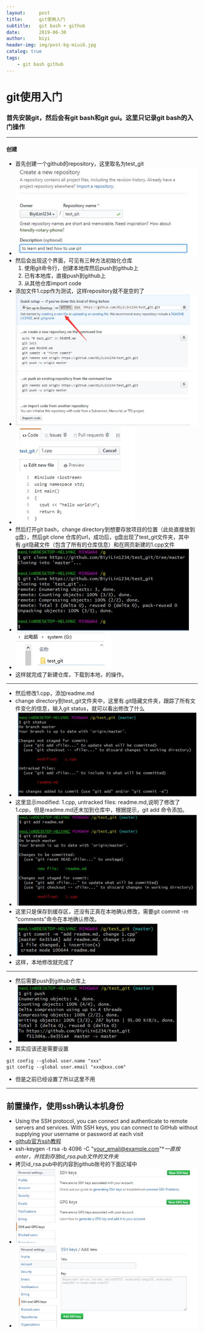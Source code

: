 ```yaml
---
layout:     post
title:      git使用入门
subtitle:   git bash + github
date:       2019-06-30
author:     biyi
header-img: img/post-bg-miui6.jpg
catalog: true
tags:
    - git bash github
---
```

# git使用入门
### 首先安装git，然后会有git bash和git gui。这里只记录git bash的入门操作
---
#### 创建

- 首先创建一个github的repository，这里取名为test_git
- ![](/../img/git/1.jpg)
- 然后会出现这个界面，可见有三种方法初始化仓库
    1. 使用git命令行，创建本地库然后push到github上
    2. 已有本地库，直接push到github上
    3. 从其他仓库import code
- 添加文件1.cpp作为测试，这样repository就不是空的了
- ![](/../img/git/2.jpg)
- ![](/../img/git/3.jpg)
- 然后打开git bash，change directory到想要存放项目的位置（此处直接放到g盘），然后git clone 仓库的url，成功后，g盘出现了test_git文件夹，其中有.git隐藏文件（包含了所有的仓库信息）和在网页新建的1.cpp文件
- ![](/../img/git/4.jpg)
- ![](/../img/git/5.jpg)
- 这样就完成了新建仓库，下载到本地，的操作。
---
- 然后修改1.cpp，添加readme.md
- change directory到test_git文件夹中，这里有.git隐藏文件夹，跟踪了所有文件变化的信息，输入git status，就可以看出修改了什么
- ![](/../img/git/6.jpg)
- 这里显示modified: 1.cpp, untracked files: readme.md,说明了修改了1.cpp，但是readme.md还未加到仓库中，根据提示，git add 命令添加。
- ![](/../img/git/7.jpg)
- 这里只是保存到缓存区，还没有正真在本地确认修改，需要git commit -m "comments"命令在本地确认修改。
- ![](/../img/git/8.jpg)
- 这样，本地修改就完成了
---
- 然后需要push到github仓库上
- ![](/../img/git/9.jpg)
- 其实应该还是需要设置 
```
git config --global user.name "xxx"
git config --global user.email "xxx@xxx.com"
```
- 但是之前已经设置了所以这里不用
---
## 前置操作，使用ssh确认本机身份

- Using the SSH protocol, you can connect and authenticate to remote servers and services. With SSH keys, you can connect to GitHub without supplying your username or password at each visit
- [github官方ssh教程](https://help.github.com/en/articles/connecting-to-github-with-ssh)
- ssh-keygen -t rsa -b 4096 -C "your_email@example.com"**一直按enter，并找到存放id_rsa.pub文件的文件夹*
- 拷贝id_rsa.pub中的内容到github账号的下面区域中
- ![](/../img/git/10.jpg)
- ![](/../img/git/11.jpg)
